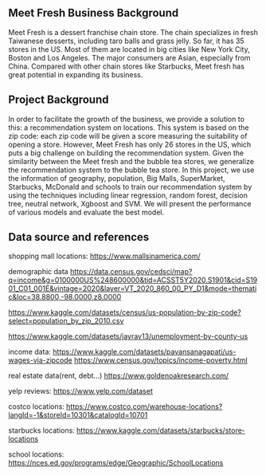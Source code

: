 ## Meet Fresh Business Background
Meet Fresh is a dessert franchise chain store. The chain specializes in fresh Taiwanese desserts, including  taro balls and grass jelly.  So far, it has 35 stores in the US. Most of them are located in big cities like New York City,  Boston and Los Angeles. The major consumers are Asian, especially from China. Compared with other chain stores like Starbucks,  Meet fresh has great potential in expanding its business.

## Project Background
In order to facilitate the growth of the business, we provide a solution to this: a recommendation system on locations. This system is based on the zip code: each zip code will be given a score measuring the suitability of opening a store. However, Meet Fresh has only 26 stores in the US, which puts a big challenge on building the recommendation system. Given the similarity between the Meet fresh and the bubble tea stores, we generalize the recommendation system to the bubble tea store. In this project, we use the information of  geography,  population,  Big Malls, SuperMarket, Starbucks, McDonald and schools to train our recommendation system by using the techniques including linear regression, random forest, decision tree, neutral network, Xgboost and SVM. We will present the performance of various models and evaluate the best model.  










## Data source and references

shopping mall locations:
https://www.mallsinamerica.com/

demographic data
https://data.census.gov/cedsci/map?q=income&g=0100000US%248600000&tid=ACSST5Y2020.S1901&cid=S1901_C01_001E&vintage=2020&layer=VT_2020_860_00_PY_D1&mode=thematic&loc=38.8800,-98.0000,z8.0000

https://www.kaggle.com/datasets/census/us-population-by-zip-code?select=population_by_zip_2010.csv

https://www.kaggle.com/datasets/jayrav13/unemployment-by-county-us

income data:
https://www.kaggle.com/datasets/pavansanagapati/us-wages-via-zipcode
https://www.census.gov/topics/income-poverty.html

real estate data(rent, debt...)
https://www.goldenoakresearch.com/

yelp reviews:
https://www.yelp.com/dataset

costco locations:
https://www.costco.com/warehouse-locations?langId=-1&storeId=10301&catalogId=10701

starbucks locations:
https://www.kaggle.com/datasets/starbucks/store-locations

school locations:
https://nces.ed.gov/programs/edge/Geographic/SchoolLocations
